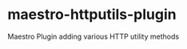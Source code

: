 maestro-httputils-plugin
========================

Maestro Plugin adding various HTTP utility methods
